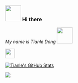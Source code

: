 ### <img src="https://media.giphy.com/media/VgCDAzcKvsR6OM0uWg/giphy.gif" width="50"> Hi there
<p><em>My name is Tianle Dong</em> <img src="https://media.giphy.com/media/mGcNjsfWAjY5AEZNw6/giphy.gif" width="50"></p>
<img src="https://media.giphy.com/media/WUlplcMpOCEmTGBtBW/giphy.gif" width="30"> 
</em></p>

<!-- https://github.com/anuraghazra/github-readme-stats -->
<p align='left'>
<a href="https://github.com/tianledong/tianledong">
<img align="center" src="https://github-readme-stats.vercel.app/api?username=tianledong&show_icons=true&line_height=33&count_private=true&theme=algolia" alt="Tianle's GitHub Stats" />
</a>
</p>
<p align='left'>
<!-- <br> -->
<a href="https://github.com/tianledong/tianledong">
  <img align="center" src="https://github-readme-stats.vercel.app/api/top-langs/?username=tianledong&count_private=true&hide=html,css&theme=algolia" />
</a>
</p>

<!-- <end>


